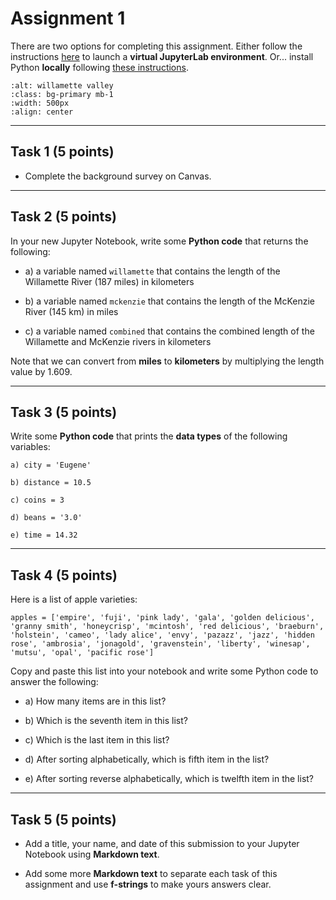 # Assignment 1

There are two options for completing this assignment. Either follow the instructions [here](../course-info/getting-started.ipynb) to launch a **virtual JupyterLab  environment**. Or... install Python **locally** following [these instructions](../course-info/python.md). 

```{image} images/willamette-valley.webp
:alt: willamette valley
:class: bg-primary mb-1
:width: 500px
:align: center
```

*****************************
## Task 1 (5 points)

* Complete the background survey on Canvas.


*****************************
## Task 2 (5 points)

In your new Jupyter Notebook, write some **Python code** that returns the following:

* a) a variable named `willamette` that contains the length of the Willamette River (187 miles) in kilometers

* b) a variable named `mckenzie` that contains the length of the McKenzie River (145 km) in miles

* c) a variable named `combined` that contains the combined length of the Willamette and McKenzie rivers in kilometers

Note that we can convert from **miles** to **kilometers** by multiplying the length value by 1.609. 

*****************************
## Task 3 (5 points)

Write some **Python code** that prints the **data types** of the following variables:

```
a) city = 'Eugene'

b) distance = 10.5

c) coins = 3

d) beans = '3.0'

e) time = 14.32
```
*****************************
## Task 4 (5 points)

Here is a list of apple varieties:

```
apples = ['empire', 'fuji', 'pink lady', 'gala', 'golden delicious', 'granny smith', 'honeycrisp', 'mcintosh', 'red delicious', 'braeburn', 'holstein', 'cameo', 'lady alice', 'envy', 'pazazz', 'jazz', 'hidden rose', 'ambrosia', 'jonagold', 'gravenstein', 'liberty', 'winesap', 'mutsu', 'opal', 'pacific rose']
```

Copy and paste this list into your notebook and write some Python code to answer the following:

* a) How many items are in this list?

* b) Which is the seventh item in this list?

* c) Which is the last item in this list?

* d) After sorting alphabetically, which is fifth item in the list?

* e) After sorting reverse alphabetically, which is twelfth item in the list? 

*****************************
## Task 5 (5 points)

* Add a title, your name, and date of this submission to your Jupyter Notebook using **Markdown text**.

* Add some more **Markdown text** to separate each task of this assignment and use **f-strings** to make yours answers clear.


```{important} Save your notebook to your local course folder and submit assignment (in **.pdf** format) to Canvas by the deadline.
```






